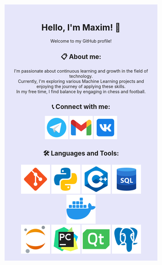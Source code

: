 <div align="center" style="background-color:#E6E6FA; padding: 20px;">

# Hello, I'm Maxim! 👋
Welcome to my GitHub profile!

## 📋 About me:
I'm passionate about continuous learning and growth in the field of technology.
<br>
Currently, I'm exploring various Machine Learning projects
and enjoying the journey of applying these skills.
<br>
In my free time, I find balance by engaging in chess and football.

## 📞 Connect with me:
<a href="Здесь_ссылка_на_ваш_Telegram"><img src="https://github.com/Slyuntik/Slyuntik/blob/main/images/Telegram.png" alt="Telegram"></a>
<a href="Здесь_ссылка_на_ваш_Gmail"><img src="https://github.com/Slyuntik/Slyuntik/blob/main/images/Gmail.png" alt="Gmail"></a>
<a href="Здесь_ссылка_на_ваш_VK"><img src="https://github.com/Slyuntik/Slyuntik/blob/main/images/VK.png" alt="VK"></a>

## 🛠️ Languages and Tools:
<div>
  <img src="https://github.com/Slyuntik/Slyuntik/blob/main/images/Git.png" alt="Git">
  <img src="https://github.com/Slyuntik/Slyuntik/blob/main/images/Python.png" alt="Python">
  <img src="https://github.com/Slyuntik/Slyuntik/blob/main/images/C%2B%2B.png" alt="C++">
  <img src="https://github.com/Slyuntik/Slyuntik/blob/main/images/SQL.png" alt="SQL">
  <img src="https://github.com/Slyuntik/Slyuntik/blob/main/images/Docker.png" alt="Docker">
  <br>
  <img src="https://github.com/Slyuntik/Slyuntik/blob/main/images/Jupyter%20Notebook.png" alt="Jupyter Notebook">
  <img src="https://github.com/Slyuntik/Slyuntik/blob/main/images/PyCharm.png" alt="PyCharm">
  <img src="https://github.com/Slyuntik/Slyuntik/blob/main/images/Qt.png" alt="Qt">
  <img src="https://github.com/Slyuntik/Slyuntik/blob/main/images/Postgre%20SQL%20.png" alt="Postgre SQL">
</div>

</div>

